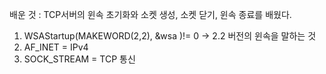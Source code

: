 배운 것 : TCP서버의 윈속 초기화와 소켓 생성, 소켓 닫기, 윈속 종료를 배웠다.

1. WSAStartup(MAKEWORD(2,2), &wsa )!= 0 -> 2.2 버전의 윈속을 말하는 것
2. AF_INET = IPv4
3. SOCK_STREAM = TCP 통신